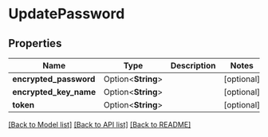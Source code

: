 # UpdatePassword

## Properties

Name | Type | Description | Notes
------------ | ------------- | ------------- | -------------
**encrypted_password** | Option<**String**> |  | [optional]
**encrypted_key_name** | Option<**String**> |  | [optional]
**token** | Option<**String**> |  | [optional]

[[Back to Model list]](../README.md#documentation-for-models) [[Back to API list]](../README.md#documentation-for-api-endpoints) [[Back to README]](../README.md)


